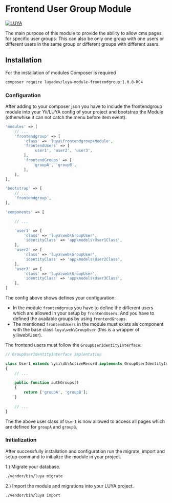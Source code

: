 # Frontend User Group Module


[![LUYA](https://img.shields.io/badge/Powered%20by-LUYA-brightgreen.svg)](https://luya.io)

The main purpose of this module to provide the ability to allow cms pages for specific user groups. This can also be only one group with one users or different users in the same group or different groups with different users.

## Installation

For the installation of modules Composer is required

```sh
composer require luyadev/luya-module-frontendgroup:1.0.0-RC4
```

### Configuration
After adding to your composer json you have to include the frontendgroup module into your Yii/LUYA config of your project and bootstrap the Module (otherwhise it can not catch the menu before item event).

```php
'modules' => [
    // ...
    'frontendgroup' => [
        'class' => 'luya\frontendgroup\Module',
        'frontendUsers' => [
            'user1', 'user2', 'user3',
        ],
        'frontendGroups' => [
            'groupA', 'groupB',
        ],
    ],
],

'bootstrap' => [
    // ...
    'frontendgroup',
],

'components' => [

    // ...

    'user1' => [
        'class' => 'luya\web\GroupUser',
        'identityClass' => 'app\models\User1Class',
    ],
    'user2' => [
        'class' => 'luya\web\GroupUser',
        'identityClass' => 'app\models\User2Class',
    ],
    'user3' => [
        'class' => 'luya\web\GroupUser',
        'identityClass' => 'app\models\User3Class',
    ],
]
```

The config above shows defines your configuration:

+ In the module `frontendgroup` you have to define the different users which are allowed in your setup by `frontendUsers`. And you have to defined the available groups by using `frontendGroups`.
+ The mentioned `frontendUsers` in the module must exists als component with the base class `luya\web\GroupUser` (this is a wrapper of yii\web\User).

The frontend users must follow the `GroupUserIdentityInterface`:

```php
// GroupUserIdentityInterface implentation

class User1 extends \yii\db\ActiveRecord implements GroupUserIdentityInterface
{
    // ...
    
    public function authGroups()
    {
        return ['groupA', 'groupB'];
    }
    
    // ...
}
```

The the above user class of `User1` is now allowed to access all pages which are defined for `groupA` and `groupB`.

### Initialization 

After successfully installation and configuration run the migrate, import and setup command to initialize the module in your project.

1.) Migrate your database.

```sh
./vendor/bin/luya migrate
```

2.) Import the module and migrations into your LUYA project.

```sh
./vendor/bin/luya import
```
